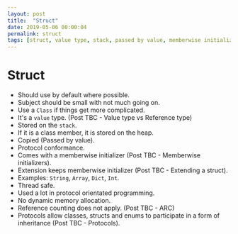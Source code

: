 ```yaml
---
layout: post
title:  "Struct"
date: 2019-05-06 00:00:04
permalink: struct
tags: [struct, value type, stack, passed by value, memberwise initializer]
---
```


# Struct
- Should use by default where possible.
- Subject should be small with not much going on.
- Use a `Class` if things get more complicated.
- It's a `value` type. (Post TBC - Value type vs Reference type)
- Stored on the `stack`.
- If it is a class member, it is stored on the heap.
- Copied (Passed by value).
- Protocol conformance.
- Comes with a memberwise initializer (Post TBC - Memberwise initializers).
- Extension keeps memberwise initializer (Post TBC - Extending a struct).
- Examples: `String`, `Array`, `Dict`, `Int`.
- Thread safe.
- Used a lot in protocol orientated programming.
- No dynamic memory allocation.
- Reference counting does not apply. (Post TBC - ARC)
- Protocols allow classes, structs and enums to participate in a form of inheritance (Post TBC - Protocols).
